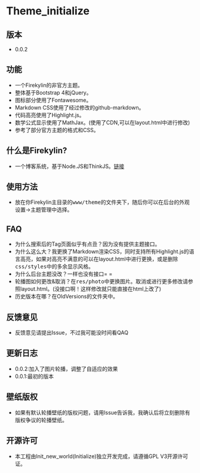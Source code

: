# Theme_initialize
## 版本
* 0.0.2
## 功能
* 一个Firekylin的非官方主题。
* 整体基于Bootstrap 4和jQuery。
* 图标部分使用了Fontawesome。
* Markdown CSS使用了经过修改的github-markdown。
* 代码高亮使用了Highlight.js。
* 数学公式显示使用了MathJax。(使用了CDN,可以在layout.html中进行修改)
* 参考了部分官方主题的格式和CSS。
## 什么是Firekylin?
* 一个博客系统，基于Node.JS和ThinkJS。[链接](https://github.com/firekylin/firekylin)
## 使用方法
* 放在你Firekylin主目录的<kbd>www/theme</kbd>的文件夹下，随后你可以在后台的<kbd>外观设置</kbd>-><kbd>主题管理</kbd>中选择。
## FAQ
* 为什么搜索后的Tag页面似乎有点丑？因为没有提供主题接口。
* 为什么这么大？我更换了Markdown渲染CSS，同时支持所有Highlight.js的语言高亮，如果对高亮不满意的可以在layout.html中进行更换，或是删除<kbd>css/styles</kbd>中的多余显示风格。
* 为什么后台主题没改？一样也没有接口= =
* 轮播图如何更改&取消？在<kbd>res/photo</kbd>中更换图片。取消或进行更多修改请参照layout.html。(没接口啊！这样修改就只能直接在html上改了)
* 历史版本在哪？在OldVersions的文件夹中。
## 反馈意见
* 反馈意见请提出Issue，不过我可能没时间看QAQ
## 更新日志
* 0.0.2:加入了图片轮播，调整了自适应的效果
* 0.0.1:最初的版本
## 壁纸版权
* 如果有默认轮播壁纸的版权问题，请用Issue告诉我，我确认后将立刻删除有版权争议的轮播壁纸。
## 开源许可
* 本工程由Init_new_world(Initialize)独立开发完成，请遵循GPL V3开源许可证。
